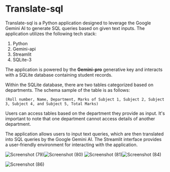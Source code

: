 # Translate-sql

Translate-sql is a Python application designed to leverage the Google Gemini AI to generate SQL queries based on given text inputs. The application utilizes the following tech stack:

1. Python
2. Gemini-api
3. Streamlit
4. SQLite-3

The application is powered by the **Gemini-pro** generative key and interacts with a SQLite database containing student records.

Within the SQLite database, there are two tables categorized based on departments. The schema sample of the table is as follows:

```
(Roll number, Name, Department, Marks of Subject 1, Subject 2, Subject 3, Subject 4, and Subject 5, Total Marks)
```

Users can access tables based on the department they provide as input. It's important to note that one department cannot access details of another department.

The application allows users to input text queries, which are then translated into SQL queries by the Google Gemini AI. The Streamlit interface provides a user-friendly environment for interacting with the application.

![Screenshot (79)](https://github.com/S-U-R-Y-A-1/Trans-sql/assets/126397104/e09b4176-46be-47d7-adec-c60b37d663ec)![Screenshot (80)](https://github.com/S-U-R-Y-A-1/Trans-sql/assets/126397104/87ec41b7-6913-4c4c-b6c8-a754e88a8b2a)
![Screenshot (81)](https://github.com/S-U-R-Y-A-1/Trans-sql/assets/126397104/c389a8fd-9ded-4825-b7a7-2b737e16ef41)![Screenshot (84)](https://github.com/S-U-R-Y-A-1/Trans-sql/assets/126397104/a5b407a8-5238-4041-b36e-02b68b4d61b8)



![Screenshot (86)](https://github.com/S-U-R-Y-A-1/Trans-sql/assets/126397104/a016648d-4349-428f-bfe1-bf192d6fa972)
